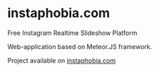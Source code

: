 # instaphobia.com
Free Instagram Realtime Slideshow Platform

Web-application based on Meteor.JS framework.

Project available on [instaphobia.com](https://instaphobia.com/ "Go to website")
